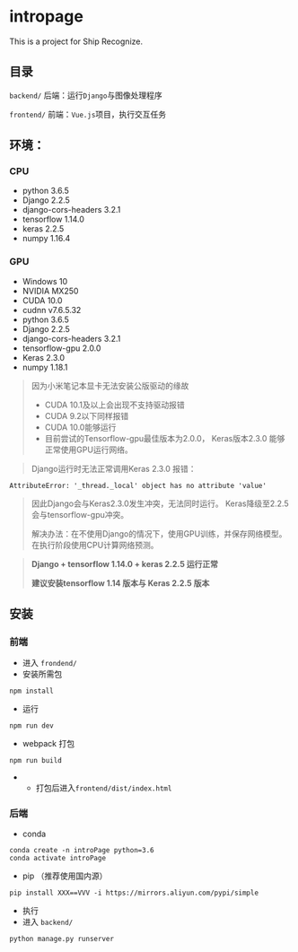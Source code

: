 # intropage
This is a project for Ship Recognize.

## 目录
`backend/`  后端：运行`Django`与图像处理程序

`frontend/` 前端：`Vue.js`项目，执行交互任务

## 环境：
### CPU
 * python 3.6.5
 * Django 2.2.5
 * django-cors-headers 3.2.1
 * tensorflow 1.14.0
 * keras 2.2.5
 * numpy 1.16.4

### GPU
 * Windows 10
 * NVIDIA MX250
 * CUDA 10.0
 * cudnn v7.6.5.32
 * python 3.6.5
 * Django 2.2.5
 * django-cors-headers 3.2.1
 * tensorflow-gpu 2.0.0
 * Keras 2.3.0
 * numpy 1.18.1


> 因为小米笔记本显卡无法安装公版驱动的缘故 
> * CUDA 10.1及以上会出现不支持驱动报错
> * CUDA 9.2以下同样报错
> * CUDA 10.0能够运行
> * 目前尝试的Tensorflow-gpu最佳版本为2.0.0， Keras版本2.3.0
> 能够正常使用GPU运行网络。

> Django运行时无法正常调用Keras 2.3.0 报错：
```
AttributeError: '_thread._local' object has no attribute 'value'
```
> 因此Django会与Keras2.3.0发生冲突，无法同时运行。 Keras降级至2.2.5会与tensorflow-gpu冲突。
>
> 解决办法：在不使用Django的情况下，使用GPU训练，并保存网络模型。
> 在执行阶段使用CPU计算网络预测。

> **Django + tensorflow 1.14.0 + keras 2.2.5 运行正常**
>
> **建议安装tensorflow 1.14 版本与 Keras 2.2.5 版本**

## 安装
### 前端

 * 进入 `frondend/`
 * 安装所需包
```
npm install
```
 * 运行
```
npm run dev
```
 * webpack 打包
```
npm run build
```
 * * 打包后进入`frontend/dist/index.html`
 
 ### 后端
 
 * conda

```
conda create -n introPage python=3.6
conda activate introPage
```

 * pip （推荐使用国内源）
```
pip install XXX==VVV -i https://mirrors.aliyun.com/pypi/simple
```

 * 执行
 * 进入 `backend/`
```
python manage.py runserver
```
